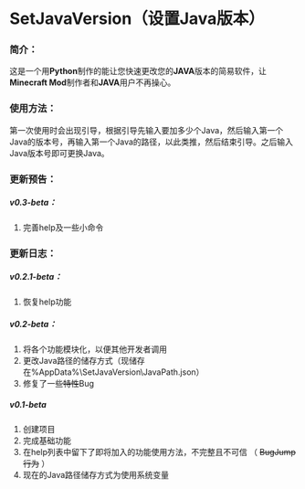 # SetJavaVersion（设置Java版本）

### 简介：

这是一个用**Python**制作的能让您快速更改您的**JAVA**版本的简易软件，让**Minecraft Mod**制作者和**JAVA**用户不再操心。


### 使用方法：

第一次使用时会出现引导，根据引导先输入要加多少个Java，然后输入第一个Java的版本号，再输入第一个Java的路径，以此类推，然后结束引导。之后输入Java版本号即可更换Java。


### 更新预告：

##### v0.3-beta：

1. 完善help及一些小命令

### 更新日志：

##### v0.2.1-beta：

1. 恢复help功能


##### v0.2-beta：

1. 将各个功能模块化，以便其他开发者调用
2. 更改Java路径的储存方式（现储存在%AppData%\SetJavaVersion\JavaPath.json）
3. 修复了一些~~特性~~Bug

##### v0.1-beta

1. 创建项目
2. 完成基础功能
3. 在help列表中留下了即将加入的功能使用方法，不完整且不可信  （ ~~BugJump行为~~ ）
4. 现在的Java路径储存方式为使用系统变量
